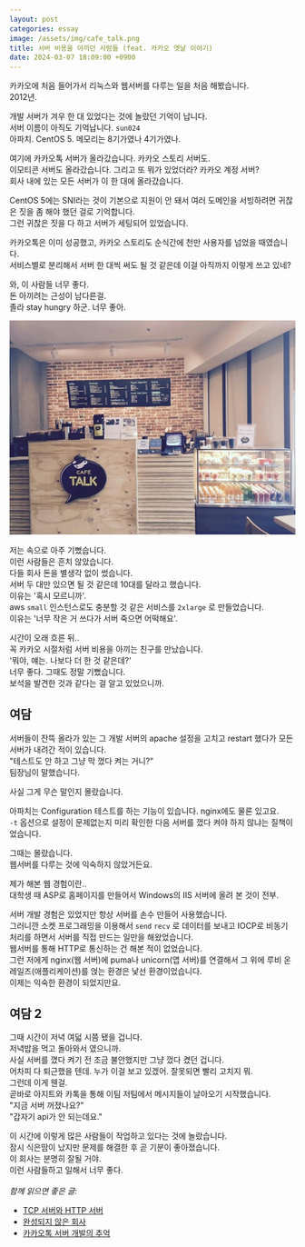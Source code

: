 ```yaml
---
layout: post
categories: essay
image: /assets/img/cafe_talk.png
title: 서버 비용을 아끼던 사람들 (feat. 카카오 옛날 이야기)
date: 2024-03-07 18:09:00 +0900
---
```


카카오에 처음 들어가서 리눅스와 웹서버를 다루는 일을 처음 해봤습니다.  
2012년.

개발 서버가 겨우 한 대 있었다는 것에 놀랐던 기억이 납니다.  
서버 이름이 아직도 기억납니다. `sun024`  
아파치. CentOS 5. 메모리는 8기가였나 4기가였나.

여기에 카카오톡 서버가 올라갔습니다. 카카오 스토리 서버도.  
이모티콘 서버도 올라갔습니다. 그리고 또 뭐가 있었더라? 카카오 계정 서버?  
회사 내에 있는 모든 서버가 이 한 대에 올라갔습니다.

CentOS 5에는 SNI라는 것이 기본으로 지원이 안 돼서 여러 도메인을 서빙하려면 귀찮은 짓을 좀 해야 했던 걸로 기억합니다.  
그런 귀찮은 짓을 다 하고 서버가 세팅되어 있었습니다.

카카오톡은 이미 성공했고, 카카오 스토리도 순식간에 천만 사용자를 넘었을 때였습니다.  
서비스별로 분리해서 서버 한 대씩 써도 될 것 같은데 이걸 아직까지 이렇게 쓰고 있네?

와, 이 사람들 너무 좋다.  
돈 아끼려는 근성이 남다른걸.  
졸라 stay hungry 하군. 너무 좋아.

![카카오 역삼 카페톡](/assets/img/cafe_talk.png)

저는 속으로 아주 기뻤습니다.  
이런 사람들은 흔치 않았습니다.  
다들 회사 돈을 별생각 없이 썼습니다.  
서버 두 대만 있으면 될 것 같은데 10대를 달라고 했습니다.  
이유는 '혹시 모르니까'.  
aws `small` 인스턴스로도 충분할 것 같은 서비스를 `2xlarge` 로 만들었습니다.  
이유는 '너무 작은 거 쓰다가 서버 죽으면 어떡해요'.  

시간이 오래 흐른 뒤..  
꼭 카카오 시절처럼 서버 비용을 아끼는 친구를 만났습니다.  
'뭐야, 얘는. 나보다 더 한 것 같은데?'  
너무 좋다. 그때도 정말 기뻤습니다.  
보석을 발견한 것과 같다는 걸 알고 있었으니까.

## 여담
서버들이 잔뜩 올라가 있는 그 개발 서버의 apache 설정을 고치고 restart 했다가 모든 서버가 내려간 적이 있습니다.  
"테스트도 안 하고 그냥 막 껐다 켜는 거니?"  
팀장님이 말했습니다.

사실 그게 무슨 말인지 몰랐습니다.

아파치는 Configuration 테스트를 하는 기능이 있습니다. nginx에도 물론 있고요.  
`-t` 옵션으로 설정이 문제없는지 미리 확인한 다음 서버를 껐다 켜야 하지 않냐는 질책이었습니다.

그때는 몰랐습니다.  
웹서버를 다루는 것에 익숙하지 않았거든요.

제가 해본 웹 경험이란..  
대학생 때 ASP로 홈페이지를 만들어서 Windows의 IIS 서버에 올려 본 것이 전부.

서버 개발 경험은 있었지만 항상 서버를 손수 만들어 사용했습니다.  
그러니깐 소켓 프로그래밍을 이용해서 `send` `recv` 로 데이터를 보내고 IOCP로 비동기 처리를 하면서 서버를 직접 만드는 일만을 해왔었습니다.  
웹서버를 통해 HTTP로 통신하는 건 해본 적이 없었습니다.  
그런 저에게 nginx(웹 서버)에 puma나 unicorn(앱 서버)를 연결해서 그 위에 루비 온 레일즈(애플리케이션)를 얹는 환경은 낯선 환경이었습니다.  
이제는 익숙한 환경이 되었지만요.

## 여담 2
그때 시간이 저녁 여덟 시쯤 됐을 겁니다.  
저녁밥을 먹고 돌아와서 였으니까.  
사실 서버를 꼈다 켜기 전 조금 불안했지만 그냥 껐다 켰던 겁니다.  
어차피 다 퇴근했을 텐데. 누가 이걸 보고 있겠어. 잘못되면 빨리 고치지 뭐.  
그런데 이게 웬걸.  
곧바로 아지트와 카톡을 통해 이팀 저팀에서 메시지들이 날아오기 시작했습니다.  
"지금 서버 꺼졌나요?"  
"갑자기 api가 안 되는데요."

이 시간에 이렇게 많은 사람들이 작업하고 있다는 것에 놀랐습니다.  
잠시 식은땀이 났지만 문제를 해결한 후 곧 기분이 좋아졌습니다.  
이 회사는 분명히 잘될 거야.  
이런 사람들하고 일해서 너무 좋다.
<br>
<br>
*함께 읽으면 좋은 글:*
* [TCP 서버와 HTTP 서버](/essay/2022/01/14/tcp-http-server.html)
* [완성되지 않은 회사](/essay/2022/05/02/kakao-ten-years.html)
* [카카오톡 서버 개발의 추억](/essay/2022/10/16/kakaotalk-server-development.html)